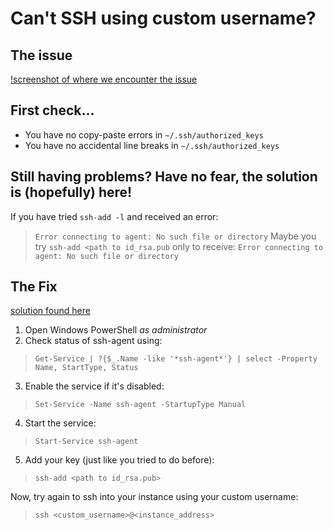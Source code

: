 # Can't SSH using custom username?



## The issue
[!screenshot of where we encounter the issue](../assets/M2/ssh-custom-user-error.png)

## First check...
- You have no copy-paste errors in `~/.ssh/authorized_keys`
- You have no accidental line breaks in `~/.ssh/authorized_keys`

## Still having problems? Have no fear, the solution is (hopefully) here!

If you have tried `ssh-add -l` and received an error:
> `Error connecting to agent: No such file or directory`
Maybe you try `ssh-add <path to id_rsa.pub` only to receive:
> `Error connecting to agent: No such file or directory`

## The Fix
[solution found here](https://unix.stackexchange.com/questions/464574/ssh-add-returns-with-error-connecting-to-agent-no-such-file-or-directory)

1. Open Windows PowerShell _as administrator_
2. Check status of ssh-agent using:
> `Get-Service | ?{$_.Name -like '*ssh-agent*'} | select -Property Name, StartType, Status`
3. Enable the service if it's disabled:
> `Set-Service -Name ssh-agent -StartupType Manual`
4. Start the service:
> `Start-Service ssh-agent`
5. Add your key (just like you tried to do before):
> `ssh-add <path to id_rsa.pub>`

Now, try again to ssh into your instance using your custom username:
> `ssh <custom_username>@<instance_address>`
